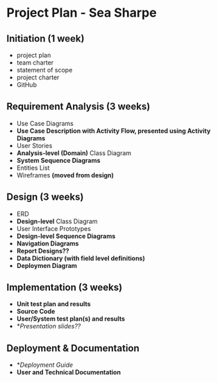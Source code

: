 # Project Plan - Sea Sharpe

## Initiation (1 week)
- project plan
- team charter
- statement of scope
- project charter
- GitHub

## Requirement Analysis (3 weeks)
- Use Case Diagrams
- **Use Case Description with Activity Flow, presented using Activity Diagrams**
- User Stories
- **Analysis-level (Domain)** Class Diagram
- **System Sequence Diagrams**
- Entities List
- Wireframes **(moved from design)**

## Design (3 weeks)
- ERD
- **Design-level** Class Diagram
- User Interface Prototypes
- **Design-level Sequence Diagrams**
- **Navigation Diagrams**
- **Report Designs??**
- **Data Dictionary (with field level definitions)**
- **Deploymen Diagram**

## Implementation (3 weeks)
- **Unit test plan and results**
- **Source Code**
- **User/System test plan(s) and results**
- **Presentation slides??*

## Deployment & Documentation
- **Deployment Guide*
- **User and Technical Documentation**
